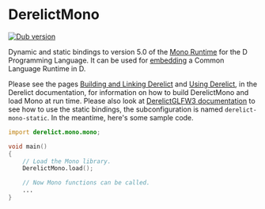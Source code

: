 DerelictMono
============
[![Dub version](https://img.shields.io/dub/v/derelict-mono.svg)](https://code.dlang.org/packages/derelict-mono)

Dynamic and static bindings to version 5.0 of the [Mono Runtime][1] for the D Programming Language. It can be used for [embedding][2] a Common Language Runtime in D.

Please see the pages [Building and Linking Derelict][3] and [Using Derelict][4], in the Derelict documentation, for information on how to build DerelictMono and load Mono at run time. Please also look at [DerelictGLFW3 documentation][5] to see how to use the static bindings, the subconfiguration is named `derelict-mono-static`. In the meantime, here's some sample code.

```D
import derelict.mono.mono;

void main()
{
    // Load the Mono library.
    DerelictMono.load();

    // Now Mono functions can be called.
    ...
}
```

[1]: http://www.mono-project.com/
[2]: http://www.mono-project.com/docs/advanced/embedding/
[3]: http://derelictorg.github.io/compiling.html
[4]: http://derelictorg.github.io/using.html
[5]: https://derelictorg.github.io/packages/glfw3.html
